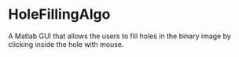 # HoleFillingAlgo
A Matlab GUI that allows the users to fill holes in the binary image by clicking inside the hole with mouse.
